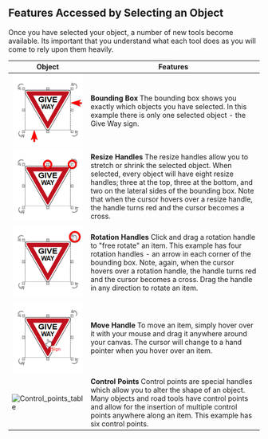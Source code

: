 ## Features Accessed by Selecting an Object

Once you have selected your object, a number of new tools become available. Its important that you understand what each tool does as you will come to rely upon them heavily.

|Object                                             |Features|
|---------------------------------------------------|--------|
|![Bounding_box_table](./assets/Bounding_box_table.png)    |**Bounding Box**  The bounding box shows you exactly which objects you have selected. In this example there is only one selected object - the Give Way sign.|
|![Resize_Handles_table](./assets/Resize_Handles_table.png)  |**Resize Handles**  The resize handles allow you to stretch or shrink the selected object. When selected, every object will have eight resize handles; three at the top, three at the bottom, and two on the lateral sides of the bounding box. Note that when the cursor hovers over a resize handle, the handle turns red and the cursor becomes a cross.|
|![Rotation_Handles_table](./assets/Rotation_Handles_table.png)|**Rotation Handles**  Click and drag a rotation handle to "free rotate" an item. This example has four rotation handles - an arrow in each corner of the bounding box. Note, again, when the cursor hovers over a rotation handle, the handle turns red and the cursor becomes a cross. Drag the handle in any direction to rotate an item.            |
|![Move_Handles_table](./assets/Move_Handles_table.png)    |**Move Handle**  To move an item, simply hover over it with your mouse and drag it anywhere around your canvas. The cursor will change to a hand pointer when you hover over an item.                                                                                                                                                                       |
|![Control_points_table](/assets/Control_points_table.png)  |**Control Points**  Control points are special handles which allow you to alter the shape of an object. Many objects and road tools have control points and allow for the insertion of multiple control points anywhere along an item. This example has six control points.                                                                               |



